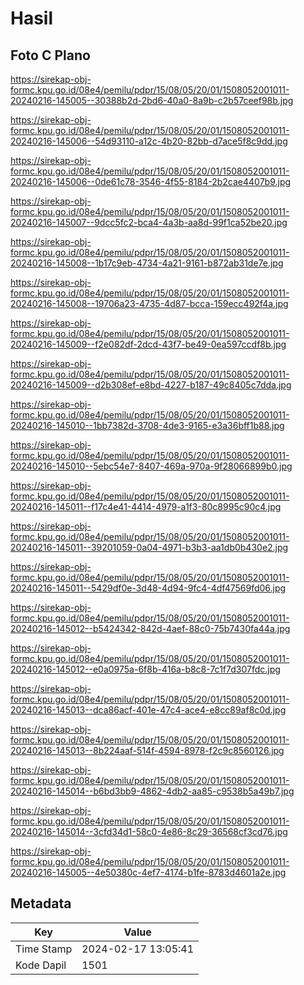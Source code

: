 # Hasil

## Foto C Plano

https://sirekap-obj-formc.kpu.go.id/08e4/pemilu/pdpr/15/08/05/20/01/1508052001011-20240216-145005--30388b2d-2bd6-40a0-8a9b-c2b57ceef98b.jpg

https://sirekap-obj-formc.kpu.go.id/08e4/pemilu/pdpr/15/08/05/20/01/1508052001011-20240216-145006--54d93110-a12c-4b20-82bb-d7ace5f8c9dd.jpg

https://sirekap-obj-formc.kpu.go.id/08e4/pemilu/pdpr/15/08/05/20/01/1508052001011-20240216-145006--0de61c78-3546-4f55-8184-2b2cae4407b9.jpg

https://sirekap-obj-formc.kpu.go.id/08e4/pemilu/pdpr/15/08/05/20/01/1508052001011-20240216-145007--9dcc5fc2-bca4-4a3b-aa8d-99f1ca52be20.jpg

https://sirekap-obj-formc.kpu.go.id/08e4/pemilu/pdpr/15/08/05/20/01/1508052001011-20240216-145008--1b17c9eb-4734-4a21-9161-b872ab31de7e.jpg

https://sirekap-obj-formc.kpu.go.id/08e4/pemilu/pdpr/15/08/05/20/01/1508052001011-20240216-145008--19706a23-4735-4d87-bcca-159ecc492f4a.jpg

https://sirekap-obj-formc.kpu.go.id/08e4/pemilu/pdpr/15/08/05/20/01/1508052001011-20240216-145009--f2e082df-2dcd-43f7-be49-0ea597ccdf8b.jpg

https://sirekap-obj-formc.kpu.go.id/08e4/pemilu/pdpr/15/08/05/20/01/1508052001011-20240216-145009--d2b308ef-e8bd-4227-b187-49c8405c7dda.jpg

https://sirekap-obj-formc.kpu.go.id/08e4/pemilu/pdpr/15/08/05/20/01/1508052001011-20240216-145010--1bb7382d-3708-4de3-9165-e3a36bff1b88.jpg

https://sirekap-obj-formc.kpu.go.id/08e4/pemilu/pdpr/15/08/05/20/01/1508052001011-20240216-145010--5ebc54e7-8407-469a-970a-9f28066899b0.jpg

https://sirekap-obj-formc.kpu.go.id/08e4/pemilu/pdpr/15/08/05/20/01/1508052001011-20240216-145011--f17c4e41-4414-4979-a1f3-80c8995c90c4.jpg

https://sirekap-obj-formc.kpu.go.id/08e4/pemilu/pdpr/15/08/05/20/01/1508052001011-20240216-145011--39201059-0a04-4971-b3b3-aa1db0b430e2.jpg

https://sirekap-obj-formc.kpu.go.id/08e4/pemilu/pdpr/15/08/05/20/01/1508052001011-20240216-145011--5429df0e-3d48-4d94-9fc4-4df47569fd06.jpg

https://sirekap-obj-formc.kpu.go.id/08e4/pemilu/pdpr/15/08/05/20/01/1508052001011-20240216-145012--b5424342-842d-4aef-88c0-75b7430fa44a.jpg

https://sirekap-obj-formc.kpu.go.id/08e4/pemilu/pdpr/15/08/05/20/01/1508052001011-20240216-145012--e0a0975a-6f8b-416a-b8c8-7c1f7d307fdc.jpg

https://sirekap-obj-formc.kpu.go.id/08e4/pemilu/pdpr/15/08/05/20/01/1508052001011-20240216-145013--dca86acf-401e-47c4-ace4-e8cc89af8c0d.jpg

https://sirekap-obj-formc.kpu.go.id/08e4/pemilu/pdpr/15/08/05/20/01/1508052001011-20240216-145013--8b224aaf-514f-4594-8978-f2c9c8560126.jpg

https://sirekap-obj-formc.kpu.go.id/08e4/pemilu/pdpr/15/08/05/20/01/1508052001011-20240216-145014--b6bd3bb9-4862-4db2-aa85-c9538b5a49b7.jpg

https://sirekap-obj-formc.kpu.go.id/08e4/pemilu/pdpr/15/08/05/20/01/1508052001011-20240216-145014--3cfd34d1-58c0-4e86-8c29-36568cf3cd76.jpg

https://sirekap-obj-formc.kpu.go.id/08e4/pemilu/pdpr/15/08/05/20/01/1508052001011-20240216-145005--4e50380c-4ef7-4174-b1fe-8783d4601a2e.jpg


## Metadata

| Key        | Value               |
| ---------- | ------------------- |
| Time Stamp | 2024-02-17 13:05:41 |
| Kode Dapil | 1501                |



